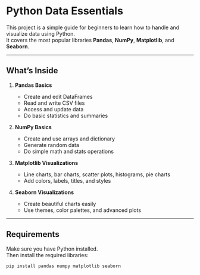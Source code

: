 # Python Data Essentials

This project is a simple guide for beginners to learn how to handle and visualize data using Python.  
It covers the most popular libraries **Pandas**, **NumPy**, **Matplotlib**, and **Seaborn**.

---

## What’s Inside
1. **Pandas Basics**
   - Create and edit DataFrames
   - Read and write CSV files
   - Access and update data
   - Do basic statistics and summaries

2. **NumPy Basics**
   - Create and use arrays and dictionary
   - Generate random data
   - Do simple math and stats operations

3. **Matplotlib Visualizations**
   - Line charts, bar charts, scatter plots, histograms, pie charts
   - Add colors, labels, titles, and styles

4. **Seaborn Visualizations**
   - Create beautiful charts easily
   - Use themes, color palettes, and advanced plots

---

## Requirements
Make sure you have Python installed.  
Then install the required libraries:
```bash
pip install pandas numpy matplotlib seaborn
